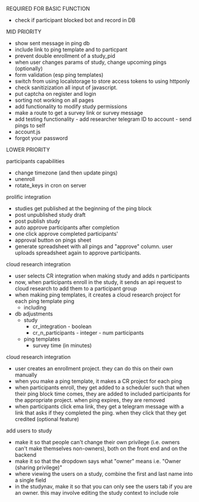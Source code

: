 
REQUIRED FOR BASIC FUNCTION
- check if participant blocked bot and record in DB

MID PRIORITY
- show sent message in ping db
- include link to ping template and to particpant
- prevent double enrollment of a study_pid
- when user changes params of study, change upcoming pings (optionally)
- form validation (esp ping templates)
- switch from using localstorage to store access tokens to using httponly
- check sanitizization all input of javascript.
- put captcha on register and login
- sorting not working on all pages
- add functionality to modify study permissions
- make a route to get a survey link or survey message 
- add testing functionality - add researcher telegram ID to account - send pings to self
- account.js
- forgot your password
    
LOWER PRIORITY

participants capabilities
- change timezone (and then update pings)
- unenroll
- rotate_keys in cron on server


prolific integration
- studies get published at the beginning of the ping block
- post unpublished study draft
- post publish study
- auto approve participants after completion
- one click approve completed participants'
- approval button on pings sheet
- generate spreadsheet with all pings and "approve" column. user uploads spreadsheet again to approve participants.

cloud research integration
- user selects CR integration when making study and adds n participants
- now, when participants enroll in the study, it sends an api request to cloud research to add them to a participant group
- when making ping templates, it creates a cloud research project for each ping template ping
    - including
- db adjustments
    - study
        - cr_integration - boolean
        - cr_n_participants - integer - num participants
    - ping templates
        - survey time (in minutes)

cloud research integration
- user creates an enrollment project. they can do this on their own manually
- when you make a ping template, it makes a CR project for each ping
- when participants enroll, they get added to a scheduler such that when their ping block time comes, they are added to included participants for the appropriate project. when ping expires, they are removed
- when participants click ema link, they get a telegram message with a link that asks if they completed the ping. when they click that they get credited (optional feature)



add users to study
- make it so that people can't change their own privilege (i.e. owners can't make themselves non-owners), both on the front end and on the backend
- make it so that the dropdown says what "owner" means i.e. "Owner (sharing privilege)"
- where viewing the users on a study, combine the first and last name into a single field
- in the studynav, make it so that you can only see the users tab if you are an owner. this may involve editing the study context to include role